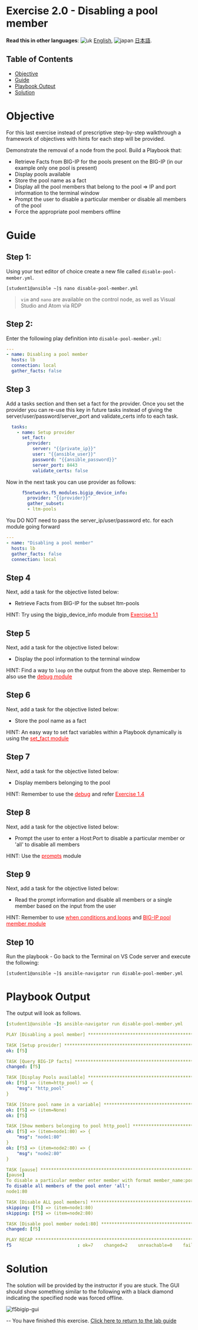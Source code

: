 # Exercise 2.0 - Disabling a pool member

**Read this in other languages**: ![uk](../../../images/uk.png) [English](README.md),  ![japan](../../../images/japan.png) [日本語](README.ja.md).

## Table of Contents

- [Objective](#objective)
- [Guide](#guide)
- [Playbook Output](#playbook-output)
- [Solution](#solution)

# Objective

For this last exercise instead of prescriptive step-by-step walkthrough a framework of objectives with hints for each step will be provided.  

Demonstrate the removal of a node from the pool.  Build a Playbook that:
  - Retrieve Facts from BIG-IP for the pools present on the BIG-IP (in our example only one pool is present)
  - Display pools available
  - Store the pool name as a fact
  - Display all the pool members that belong to the pool => IP and port information to the terminal window
  - Prompt the user to disable a particular member or disable all members of the pool
  - Force the appropriate pool members offline

# Guide

## Step 1:

Using your text editor of choice create a new file called `disable-pool-member.yml`.

<!-- {% raw %} -->
```
[student1@ansible ~]$ nano disable-pool-member.yml
```
<!-- {% endraw %} -->

>`vim` and `nano` are available on the control node, as well as Visual Studio and Atom via RDP

## Step 2:

Enter the following play definition into `disable-pool-member.yml`:

<!-- {% raw %} -->
``` yaml
---
- name: Disabling a pool member
  hosts: lb
  connection: local
  gather_facts: false

```
<!-- {% endraw %} -->

## Step 3

Add a tasks section and then set a fact for the provider. Once you set the provider you can re-use this key in future tasks instead of giving the server/user/password/server_port and validate_certs info to each task.

<!-- {% raw %} -->
``` yaml
  tasks:
    - name: Setup provider
      set_fact:
        provider:
          server: "{{private_ip}}"
          user: "{{ansible_user}}"
          password: "{{ansible_password}}"
          server_port: 8443
          validate_certs: false
```
<!-- {% endraw %} -->

Now in the next task you can use provider as follows:

<!-- {% raw %} -->
``` yaml
      f5networks.f5_modules.bigip_device_info:
        provider: "{{provider}}"
        gather_subset:
        - ltm-pools
```
<!-- {% endraw %} -->

You DO NOT need to pass the server_ip/user/password etc. for each module going forward

``` yaml
---
- name: "Disabling a pool member"
  hosts: lb
  gather_facts: false
  connection: local
```

## Step 4

Next, add a task for the objective listed below:

  - Retrieve Facts from BIG-IP for the subset ltm-pools

HINT:
Try using the bigip_device_info module from <a href="../1.1-get-facts" style="color: RED">Exercise 1.1</a>

## Step 5

Next, add a task for the objective listed below:

  - Display the pool information to the terminal window

HINT:
Find a way to `loop` on the output from the above step. Remember to also use the <a href="https://docs.ansible.com/ansible/latest/modules/debug_module.html" style="color: RED">debug module</a>

## Step 6

Next, add a task for the objective listed below:

  - Store the pool name as a fact

HINT: An easy way to set fact variables within a Playbook dynamically is using the <a href="https://docs.ansible.com/ansible/latest/modules/set_fact_module.html" style="color: RED">set_fact module</a>

## Step 7

Next, add a task for the objective listed below:

  - Display members belonging to the pool

HINT:
Remember to use the <a href="https://docs.ansible.com/ansible/latest/modules/debug_module.html" style="color: RED">debug</a> and refer <a href="../1.4-add-pool-members" style="color: RED">Exercise 1.4</a>

## Step 8

Next, add a task for the objective listed below:

  - Prompt the user to enter a Host:Port to disable a particular member or 'all' to disable all members

HINT:
Use the <a href="https://docs.ansible.com/ansible/latest/user_guide/playbooks_prompts.html" style="color: RED">prompts</a> module</a>

## Step 9
Next, add a task for the objective listed below:

  - Read the prompt information and disable all members or a single member based on the input from the user

HINT:
Remember to use <a href="https://docs.ansible.com/ansible/latest/user_guide/playbooks_conditionals.html" style="color: RED"> when conditions and loops</a> and <a href="https://docs.ansible.com/ansible/latest/modules/bigip_pool_member_module.html" style="color: RED">BIG-IP pool member module</a>

## Step 10
Run the playbook - Go back to the Terminal on VS Code server and execute the following:

```
[student1@ansible ~]$ ansible-navigator run disable-pool-member.yml
```

# Playbook Output

The output will look as follows.

<!-- {% raw %} -->
```yaml
[student1@ansible ~]$ ansible-navigator run disable-pool-member.yml

PLAY [Disabling a pool member] *******************************************************************************

TASK [Setup provider] *******************************************************************************
ok: [f5]

TASK [Query BIG-IP facts] *****************************************************
changed: [f5]

TASK [Display Pools available] ************************************************
ok: [f5] => (item=http_pool) => {
    "msg": "http_pool"
}

TASK [Store pool name in a variable] ******************************************
ok: [f5] => (item=None)
ok: [f5]

TASK [Show members belonging to pool http_pool] *******************************
ok: [f5] => (item=node1:80) => {
    "msg": "node1:80"
}
ok: [f5] => (item=node2:80) => {
    "msg": "node2:80"
}

TASK [pause] ******************************************************************
[pause]
To disable a particular member enter member with format member_name:port
To disable all members of the pool enter 'all':
node1:80

TASK [Disable ALL pool members] ***********************************************
skipping: [f5] => (item=node1:80)
skipping: [f5] => (item=node2:80)

TASK [Disable pool member node1:80] *******************************************************************************
changed: [f5]

PLAY RECAP *******************************************************************************
f5                         : ok=7    changed=2    unreachable=0    failed=0
```
<!-- {% endraw %} -->

# Solution
The solution will be provided by the instructor if you are stuck.  The GUI should show something similar to the following with a black diamond indicating the specified node was forced offline.

![f5bigip-gui](f5bigip-gui.png)

--
You have finished this exercise.  [Click here to return to the lab guide](../README.md)
